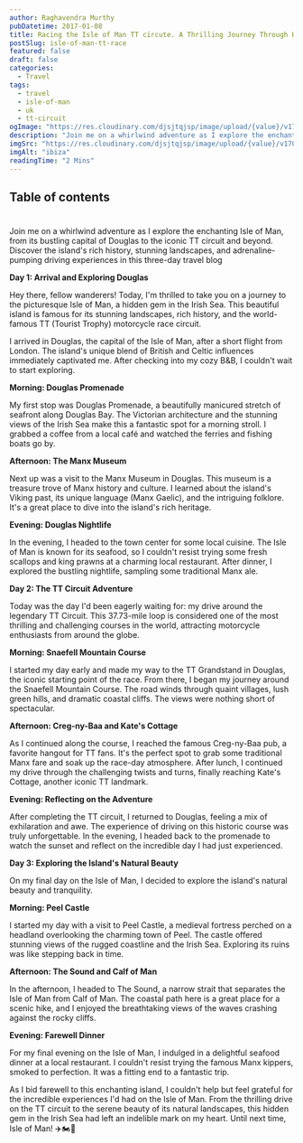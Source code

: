 ```yaml
---
author: Raghavendra Murthy
pubDatetime: 2017-01-08
title: Racing the Isle of Man TT circute. A Thrilling Journey Through History and Nature
postSlug: isle-of-man-tt-race
featured: false
draft: false
categories:
  - Travel
tags:
  - travel
  - isle-of-man
  - uk
  - tt-circuit
ogImage: "https://res.cloudinary.com/djsjtqjsp/image/upload/{value}/v1709676621/raghavendra-murthy-blog/travel/ibiza/IMG_7624_zx8fvw.jpg"
description: "Join me on a whirlwind adventure as I explore the enchanting Isle of Man, from its bustling capital of Douglas to the iconic TT circuit and beyond. Discover the island's rich history, stunning landscapes, and adrenaline-pumping driving experiences in this three-day travel blog"
imgSrc: "https://res.cloudinary.com/djsjtqjsp/image/upload/{value}/v1709676621/raghavendra-murthy-blog/travel/ibiza/IMG_7624_zx8fvw.jpg"
imgAlt: "ibiza"
readingTime: "2 Mins"
---
```


## Table of contents

#

Join me on a whirlwind adventure as I explore the enchanting Isle of Man, from its bustling capital of Douglas to the iconic TT circuit and beyond. Discover the island's rich history, stunning landscapes, and adrenaline-pumping driving experiences in this three-day travel blog

**Day 1: Arrival and Exploring Douglas**

Hey there, fellow wanderers! Today, I'm thrilled to take you on a journey to the picturesque Isle of Man, a hidden gem in the Irish Sea. This beautiful island is famous for its stunning landscapes, rich history, and the world-famous TT (Tourist Trophy) motorcycle race circuit.

I arrived in Douglas, the capital of the Isle of Man, after a short flight from London. The island's unique blend of British and Celtic influences immediately captivated me. After checking into my cozy B&B, I couldn't wait to start exploring.

**Morning: Douglas Promenade**

My first stop was Douglas Promenade, a beautifully manicured stretch of seafront along Douglas Bay. The Victorian architecture and the stunning views of the Irish Sea make this a fantastic spot for a morning stroll. I grabbed a coffee from a local café and watched the ferries and fishing boats go by.

**Afternoon: The Manx Museum**

Next up was a visit to the Manx Museum in Douglas. This museum is a treasure trove of Manx history and culture. I learned about the island's Viking past, its unique language (Manx Gaelic), and the intriguing folklore. It's a great place to dive into the island's rich heritage.

**Evening: Douglas Nightlife**

In the evening, I headed to the town center for some local cuisine. The Isle of Man is known for its seafood, so I couldn't resist trying some fresh scallops and king prawns at a charming local restaurant. After dinner, I explored the bustling nightlife, sampling some traditional Manx ale.

**Day 2: The TT Circuit Adventure**

Today was the day I'd been eagerly waiting for: my drive around the legendary TT Circuit. This 37.73-mile loop is considered one of the most thrilling and challenging courses in the world, attracting motorcycle enthusiasts from around the globe.

**Morning: Snaefell Mountain Course**

I started my day early and made my way to the TT Grandstand in Douglas, the iconic starting point of the race. From there, I began my journey around the Snaefell Mountain Course. The road winds through quaint villages, lush green hills, and dramatic coastal cliffs. The views were nothing short of spectacular.

**Afternoon: Creg-ny-Baa and Kate's Cottage**

As I continued along the course, I reached the famous Creg-ny-Baa pub, a favorite hangout for TT fans. It's the perfect spot to grab some traditional Manx fare and soak up the race-day atmosphere. After lunch, I continued my drive through the challenging twists and turns, finally reaching Kate's Cottage, another iconic TT landmark.

**Evening: Reflecting on the Adventure**

After completing the TT circuit, I returned to Douglas, feeling a mix of exhilaration and awe. The experience of driving on this historic course was truly unforgettable. In the evening, I headed back to the promenade to watch the sunset and reflect on the incredible day I had just experienced.

**Day 3: Exploring the Island's Natural Beauty**

On my final day on the Isle of Man, I decided to explore the island's natural beauty and tranquility.

**Morning: Peel Castle**

I started my day with a visit to Peel Castle, a medieval fortress perched on a headland overlooking the charming town of Peel. The castle offered stunning views of the rugged coastline and the Irish Sea. Exploring its ruins was like stepping back in time.

**Afternoon: The Sound and Calf of Man**

In the afternoon, I headed to The Sound, a narrow strait that separates the Isle of Man from Calf of Man. The coastal path here is a great place for a scenic hike, and I enjoyed the breathtaking views of the waves crashing against the rocky cliffs.

**Evening: Farewell Dinner**

For my final evening on the Isle of Man, I indulged in a delightful seafood dinner at a local restaurant. I couldn't resist trying the famous Manx kippers, smoked to perfection. It was a fitting end to a fantastic trip.

As I bid farewell to this enchanting island, I couldn't help but feel grateful for the incredible experiences I'd had on the Isle of Man. From the thrilling drive on the TT circuit to the serene beauty of its natural landscapes, this hidden gem in the Irish Sea had left an indelible mark on my heart. Until next time, Isle of Man! ✈️🏍️🌊
